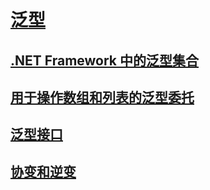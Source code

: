 # [泛型](index.md)
## [.NET Framework 中的泛型集合](collections.md)
## [用于操作数组和列表的泛型委托](delegates-for-manipulating-arrays-and-lists.md)
## [泛型接口](interfaces.md)
## [协变和逆变](covariance-and-contravariance.md)
